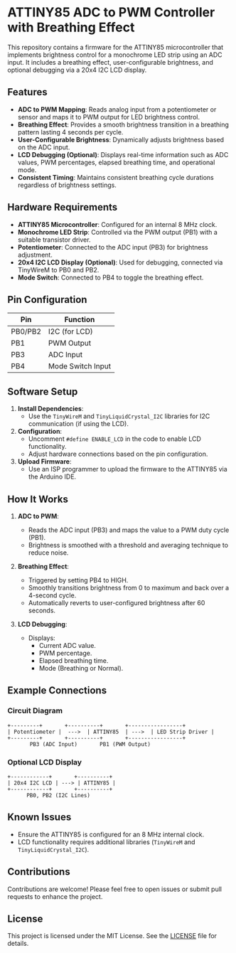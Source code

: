 # ATTINY85 ADC to PWM Controller with Breathing Effect

This repository contains a firmware for the ATTINY85 microcontroller that implements brightness control for a monochrome LED strip using an ADC input. It includes a breathing effect, user-configurable brightness, and optional debugging via a 20x4 I2C LCD display.

## Features

- **ADC to PWM Mapping**: Reads analog input from a potentiometer or sensor and maps it to PWM output for LED brightness control.
- **Breathing Effect**: Provides a smooth brightness transition in a breathing pattern lasting 4 seconds per cycle.
- **User-Configurable Brightness**: Dynamically adjusts brightness based on the ADC input.
- **LCD Debugging (Optional)**: Displays real-time information such as ADC values, PWM percentages, elapsed breathing time, and operational mode.
- **Consistent Timing**: Maintains consistent breathing cycle durations regardless of brightness settings.

## Hardware Requirements

- **ATTINY85 Microcontroller**: Configured for an internal 8 MHz clock.
- **Monochrome LED Strip**: Controlled via the PWM output (PB1) with a suitable transistor driver.
- **Potentiometer**: Connected to the ADC input (PB3) for brightness adjustment.
- **20x4 I2C LCD Display (Optional)**: Used for debugging, connected via TinyWireM to PB0 and PB2.
- **Mode Switch**: Connected to PB4 to toggle the breathing effect.

## Pin Configuration

| Pin     | Function           |
|---------|--------------------|
| PB0/PB2 | I2C (for LCD)      |
| PB1     | PWM Output         |
| PB3     | ADC Input          |
| PB4     | Mode Switch Input  |

## Software Setup

1. **Install Dependencies**:
   - Use the `TinyWireM` and `TinyLiquidCrystal_I2C` libraries for I2C communication (if using the LCD).
2. **Configuration**:
   - Uncomment `#define ENABLE_LCD` in the code to enable LCD functionality.
   - Adjust hardware connections based on the pin configuration.
3. **Upload Firmware**:
   - Use an ISP programmer to upload the firmware to the ATTINY85 via the Arduino IDE.

## How It Works

1. **ADC to PWM**:
   - Reads the ADC input (PB3) and maps the value to a PWM duty cycle (PB1).
   - Brightness is smoothed with a threshold and averaging technique to reduce noise.

2. **Breathing Effect**:
   - Triggered by setting PB4 to HIGH.
   - Smoothly transitions brightness from 0 to maximum and back over a 4-second cycle.
   - Automatically reverts to user-configured brightness after 60 seconds.

3. **LCD Debugging**:
   - Displays:
     - Current ADC value.
     - PWM percentage.
     - Elapsed breathing time.
     - Mode (Breathing or Normal).

## Example Connections

### Circuit Diagram
```
+---------+       +----------+       +-----------------+
| Potentiometer |  --->  | ATTINY85  | --->  | LED Strip Driver |
+---------+       +----------+       +-----------------+
       PB3 (ADC Input)       PB1 (PWM Output)
```

### Optional LCD Display
```
+------------+       +----------+
| 20x4 I2C LCD | ---> | ATTINY85 |
+------------+       +----------+
      PB0, PB2 (I2C Lines)
```

## Known Issues

- Ensure the ATTINY85 is configured for an 8 MHz internal clock.
- LCD functionality requires additional libraries (`TinyWireM` and `TinyLiquidCrystal_I2C`).

## Contributions

Contributions are welcome! Please feel free to open issues or submit pull requests to enhance the project.

## License

This project is licensed under the MIT License. See the [LICENSE](LICENSE) file for details.
